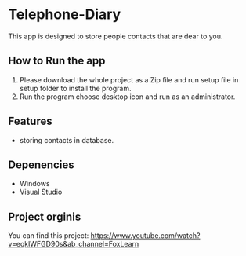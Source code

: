 # Telephone-Diary

This app is designed to store people contacts that are dear to you.

## How to Run the app

1. Please download the whole project as a Zip file and run setup file in setup folder to install the program.
2. Run the program choose desktop icon and run as an administrator.

## Features

- storing contacts in database.

## Depenencies

- Windows
- Visual Studio

## Project orginis

You can find this project: https://www.youtube.com/watch?v=eqklWFGD90s&ab_channel=FoxLearn
